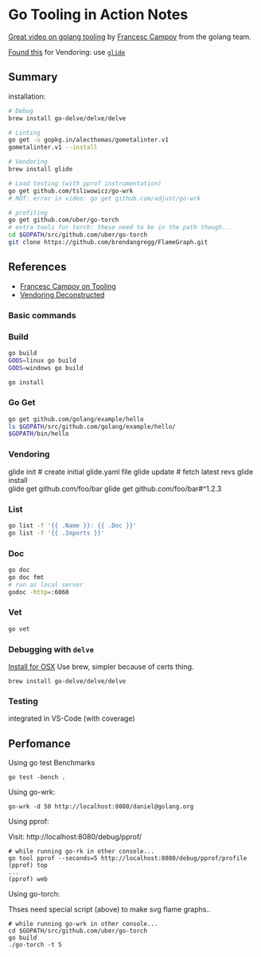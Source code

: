 # Go Tooling in Action Notes
[Great video on golang tooling](https://www.youtube.com/watch?v=uBjoTxosSys&index=6&list=WL)
 by [Francesc Campoy](https://campoy.cat/) from the golang team.

[Found this](https://www.youtube.com/watch?v=6gdVhHMxNTo) for Vendoring: use [`glide`](https://glide.sh/)

## Summary
installation:
```bash
# Debug
brew install go-delve/delve/delve

# Linting
go get -u gopkg.in/alecthomas/gometalinter.v1
gometalinter.v1 --install

# Vendoring
brew install glide

# Load testing (with pprof instrumentation)
go get github.com/tsliwowicz/go-wrk
# NOT: error in video: go get github.com/adjust/go-wrk

# profiling
go get github.com/uber/go-torch
# extra tools for torch: these need to be in the path though...
cd $GOPATH/src/github.com/uber/go-torch
git clone https://github.com/brendangregg/FlameGraph.git
```

## References
- [Francesc Campoy on Tooling](https://www.youtube.com/watch?v=uBjoTxosSys&index=6&list=WL)
- [Vendoring Deconstructed](https://www.youtube.com/watch?v=6gdVhHMxNTo)

### Basic commands

### Build
```bash
go build
GOOS=linux go build
GOOS=windows go build

go install
```

### Go Get
```bash
go get github.com/golang/example/hello
ls $GOPATH/src/github.com/golang/example/hello/
$GOPATH/bin/hello
```

### Vendoring
glide init     # create initial glide.yaml file
glide update   # fetch latest revs
glide install  
glide get github.com/foo/bar
glide get github.com/foo/bar#^1.2.3

### List
```bash
go list -f '{{ .Name }}: {{ .Doc }}'
go list -f '{{ .Imports }}'
```

### Doc
```bash
go doc
go doc fmt
# run as local server
godoc -http=:6060
```

### Vet
```bash
go vet
```

### Debugging with `delve`
[Install for OSX](https://github.com/derekparker/delve/blob/master/Documentation/installation/osx/install.md)
Use brew, simpler because of certs thing.
```
brew install go-delve/delve/delve
```

### Testing
integrated in VS-Code (with coverage)

## Perfomance
Using go test Benchmarks
```
go test -bench .
```

Using go-wrk:
```
go-wrk -d 50 http://localhost:8080/daniel@golang.org
```

Using pprof:

Visit: http://localhost:8080/debug/pprof/
```
# while running go-rk in other console...
go tool pprof --seconds=5 http://localhost:8080/debug/pprof/profile
(pprof) top
...
(pprof) web
```

Using go-torch:

Thses need special script (above) to make svg flame graphs..
```
# while running go-wrk in other console...
cd $GOPATH/src/github.com/uber/go-torch
go build
./go-torch -t 5
```
